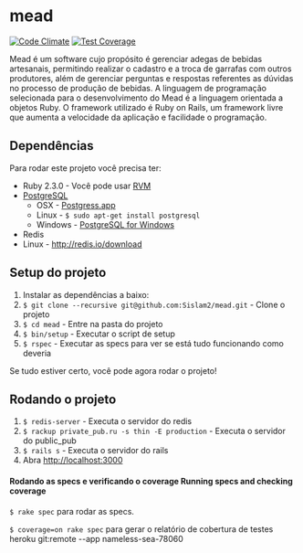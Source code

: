 # mead
[![Code Climate](https://codeclimate.com/github/pozzer/mead/badges/gpa.svg)](https://codeclimate.com/github/pozzer/mead)
[![Test Coverage](https://codeclimate.com/github/pozzer/mead/badges/coverage.svg)](https://codeclimate.com/github/pozzer/mead/coverage)

 Mead é um software cujo propósito é gerenciar adegas de bebidas artesanais, permitindo realizar o cadastro e a troca de garrafas com outros produtores, além de gerenciar perguntas e respostas referentes as dúvidas no processo de produção de bebidas. A linguagem de programação selecionada para o desenvolvimento do Mead é a linguagem orientada a objetos Ruby. O framework utilizado é Ruby on Rails, um framework livre que aumenta a velocidade da aplicação e facilidade o programação.

## Dependências

Para rodar este projeto você precisa ter:

* Ruby 2.3.0 - Você pode usar [RVM](http://rvm.io)
* [PostgreSQL](http://www.postgresql.org/)
  * OSX - [Postgress.app](http://postgresapp.com/)
  * Linux - `$ sudo apt-get install postgresql`
  * Windows - [PostgreSQL for Windows](http://www.postgresql.org/download/windows/)
* Redis
*  Linux - http://redis.io/download

## Setup do projeto

1. Instalar as dependências a baixo:
2. `$ git clone --recursive git@github.com:Sislam2/mead.git` - Clone o projeto
3. `$ cd mead` - Entre na pasta do projeto
4. `$ bin/setup` - Executar o script de setup
5. `$ rspec` - Executar as specs para ver se está tudo funcionando como deveria

Se tudo estiver certo, você pode agora rodar o projeto!

## Rodando o projeto

1. `$ redis-server` - Executa o servidor do redis
2. `$ rackup private_pub.ru -s thin -E production` - Executa o servidor do public_pub
3. `$ rails s` - Executa o servidor do rails
4. Abra [http://localhost:3000](http://localhost:3000)


#### Rodando as specs e verificando o coverage Running specs and checking coverage

`$ rake spec` para rodar as specs.

`$ coverage=on rake spec` para gerar o relatório de cobertura de testes
heroku git:remote --app nameless-sea-78060